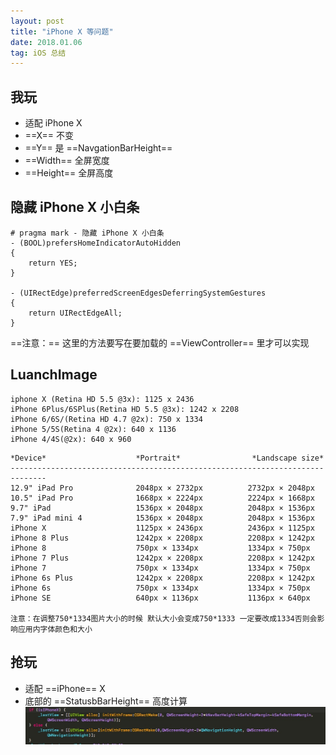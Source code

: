 ```yaml
---
layout: post
title: "iPhone X 等问题"
date: 2018.01.06
tag: iOS 总结
---
```


## 我玩
- 适配 iPhone X
 - ==X== 不变
 - ==Y== 是 ==NavgationBarHeight==
 - ==Width== 全屏宽度
 - ==Height== 全屏高度

## 隐藏 iPhone X 小白条
```
# pragma mark - 隐藏 iPhone X 小白条
- (BOOL)prefersHomeIndicatorAutoHidden
{
    return YES;
}

- (UIRectEdge)preferredScreenEdgesDeferringSystemGestures
{
    return UIRectEdgeAll;
}
```
==注意：== 这里的方法要写在要加载的 ==ViewController== 里才可以实现

<!-- more -->

## LuanchImage
```
iphone X (Retina HD 5.5 @3x): 1125 x 2436
iPhone 6Plus/6SPlus(Retina HD 5.5 @3x): 1242 x 2208
iPhone 6/6S/(Retina HD 4.7 @2x): 750 x 1334
iPhone 5/5S(Retina 4 @2x): 640 x 1136
iPhone 4/4S(@2x): 640 x 960
```

```
*Device*                    *Portrait*                *Landscape size*
------------------------------------------------------------------------------
12.9" iPad Pro              2048px × 2732px          2732px × 2048px
10.5" iPad Pro              1668px × 2224px          2224px × 1668px
9.7" iPad                   1536px × 2048px          2048px × 1536px
7.9" iPad mini 4            1536px × 2048px          2048px × 1536px
iPhone X                    1125px × 2436px          2436px × 1125px
iPhone 8 Plus               1242px × 2208px          2208px × 1242px
iPhone 8                    750px × 1334px           1334px × 750px
iPhone 7 Plus               1242px × 2208px          2208px × 1242px
iPhone 7                    750px × 1334px           1334px × 750px
iPhone 6s Plus              1242px × 2208px          2208px × 1242px
iPhone 6s                   750px × 1334px           1334px × 750px
iPhone SE                   640px × 1136px           1136px × 640px

注意：在调整750*1334图片大小的时候 默认大小会变成750*1333 一定要改成1334否则会影响应用内字体颜色和大小
```
## 抢玩
- 适配 ==iPhone== X
 - 底部的 ==StatusbBarHeight== 高度计算
![](media/15152104112124/15152301743451.jpg)


